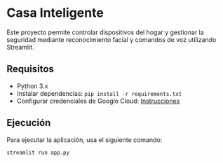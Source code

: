 # Casa Inteligente

Este proyecto permite controlar dispositivos del hogar y gestionar la seguridad mediante reconocimiento facial y comandos de voz utilizando Streamlit.

## Requisitos

- Python 3.x
- Instalar dependencias: `pip install -r requirements.txt`
- Configurar credenciales de Google Cloud: [Instrucciones](https://cloud.google.com/speech-to-text/docs/quickstart-client-libraries)

## Ejecución

Para ejecutar la aplicación, usa el siguiente comando:

```bash
streamlit run app.py
